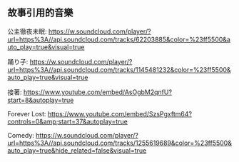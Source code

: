 ## 故事引用的音樂

公主徹夜未眠:
https://w.soundcloud.com/player/?url=https%3A//api.soundcloud.com/tracks/62203885&color=%23ff5500&auto_play=true&visual=true

踊り子:
https://w.soundcloud.com/player/?url=https%3A//api.soundcloud.com/tracks/1145481232&color=%23ff5500&auto_play=true&visual=true

接著:
https://www.youtube.com/embed/AsOgbM2qnfU?start=8&autoplay=true

Forever Lost:
https://www.youtube.com/embed/SzsPgxftm64?controls=0&amp;start=37&autoplay=true

Comedy:
https://w.soundcloud.com/player/?url=https%3A//api.soundcloud.com/tracks/1255619689&color=%23ff5500&auto_play=true&hide_related=false&visual=true
